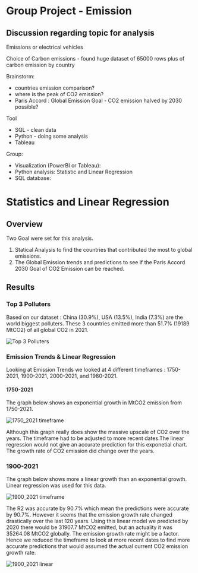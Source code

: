 # Group Project - Emission

## Discussion regarding topic for analysis

Emissions or electrical vehicles

Choice of Carbon emissions - found huge dataset of 65000 rows plus of carbon emission by country

Brainstorm:
 - countries emission comparison?
 - where is the peak of CO2 emission?
 - Paris Accord : Global Emission Goal - CO2 emission halved by 2030 possible?

Tool
- SQL - clean data
- Python - doing some analysis
- Tableau

Group:
- Visualization (PowerBI or Tableau): 
- Python analysis: Statistic and Linear Regression
- SQL database:

# Statistics and Linear Regression

## Overview

Two Goal were set for this analysis.
1) Statical Analysis to find the countries that contributed the most to global emissions. 
2) The Global Emission trends and predictions to see if the Paris Accord 2030 Goal of CO2 Emission can be reached.

## Results

### Top 3 Polluters

Based on our dataset : China (30.9%), USA (13.5%), India (7.3%) are the world biggest polluters. These 3 countries emitted more than 51.7% (19189 MtCO2) of all global CO2 in 2021.

![Top 3 Polluters ](https://user-images.githubusercontent.com/111706055/215375812-a95d7479-8eac-4b3d-80fb-9d0c6245e846.png)

### Emission Trends & Linear Regression

Looking at Emission Trends we looked at 4 different timeframes : 1750-2021, 1900-2021, 2000-2021, and 1980-2021.

#### 1750-2021
The graph below shows an exponential growth in MtCO2 emission from 1750-2021.

![1750_2021 timeframe](https://user-images.githubusercontent.com/111706055/215376639-8ccdb183-1bce-493a-93d3-9f3a32aadbe0.png)

Although this graph really does show the massive upscale of CO2 over the years. The timeframe had to be adjusted to more recent dates.The linear regression would not give an accurate prediction for this exponetial chart. The growth rate of CO2 emission did change over the years.

### 1900-2021

The graph below shows more a linear growth than an exponential growth. Linear regression was used for this data. 

![1900_2021 timeframe](https://user-images.githubusercontent.com/111706055/215377535-a33c8826-f855-43d5-91d7-e760ae31b9bb.png)

The R2 was accurate by 90.7% which mean the predictions were accurate by 90.7%. However it seems that the emission growth rate changed drastically over the last 120 years. Using this linear model we predicted by 2020 there would be 31907.7 MtCO2 emitted, but an actuality it was 35264.08 MtCO2 globally. The emission growth rate might be a factor. Hence we reduced the timeframe to look at more recent dates to find more accurate predictions that would assumed the actual current CO2 emission growth rate.

![1900_2021 linear](https://user-images.githubusercontent.com/111706055/215378373-cbfabc9c-4c64-403b-b9de-83fe67222fa9.png)

